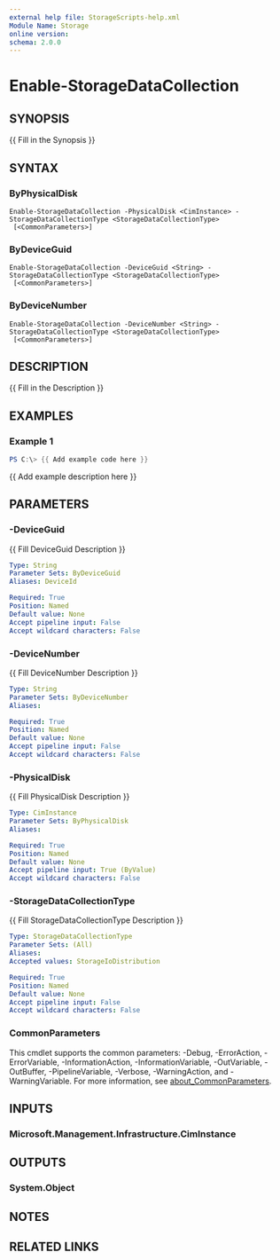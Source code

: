 ```yaml
---
external help file: StorageScripts-help.xml
Module Name: Storage
online version:
schema: 2.0.0
---
```


# Enable-StorageDataCollection

## SYNOPSIS
{{ Fill in the Synopsis }}

## SYNTAX

### ByPhysicalDisk
```
Enable-StorageDataCollection -PhysicalDisk <CimInstance> -StorageDataCollectionType <StorageDataCollectionType>
 [<CommonParameters>]
```

### ByDeviceGuid
```
Enable-StorageDataCollection -DeviceGuid <String> -StorageDataCollectionType <StorageDataCollectionType>
 [<CommonParameters>]
```

### ByDeviceNumber
```
Enable-StorageDataCollection -DeviceNumber <String> -StorageDataCollectionType <StorageDataCollectionType>
 [<CommonParameters>]
```

## DESCRIPTION
{{ Fill in the Description }}

## EXAMPLES

### Example 1
```powershell
PS C:\> {{ Add example code here }}
```

{{ Add example description here }}

## PARAMETERS

### -DeviceGuid
{{ Fill DeviceGuid Description }}

```yaml
Type: String
Parameter Sets: ByDeviceGuid
Aliases: DeviceId

Required: True
Position: Named
Default value: None
Accept pipeline input: False
Accept wildcard characters: False
```

### -DeviceNumber
{{ Fill DeviceNumber Description }}

```yaml
Type: String
Parameter Sets: ByDeviceNumber
Aliases:

Required: True
Position: Named
Default value: None
Accept pipeline input: False
Accept wildcard characters: False
```

### -PhysicalDisk
{{ Fill PhysicalDisk Description }}

```yaml
Type: CimInstance
Parameter Sets: ByPhysicalDisk
Aliases:

Required: True
Position: Named
Default value: None
Accept pipeline input: True (ByValue)
Accept wildcard characters: False
```

### -StorageDataCollectionType
{{ Fill StorageDataCollectionType Description }}

```yaml
Type: StorageDataCollectionType
Parameter Sets: (All)
Aliases:
Accepted values: StorageIoDistribution

Required: True
Position: Named
Default value: None
Accept pipeline input: False
Accept wildcard characters: False
```

### CommonParameters
This cmdlet supports the common parameters: -Debug, -ErrorAction, -ErrorVariable, -InformationAction, -InformationVariable, -OutVariable, -OutBuffer, -PipelineVariable, -Verbose, -WarningAction, and -WarningVariable. For more information, see [about_CommonParameters](http://go.microsoft.com/fwlink/?LinkID=113216).

## INPUTS

### Microsoft.Management.Infrastructure.CimInstance

## OUTPUTS

### System.Object
## NOTES

## RELATED LINKS
